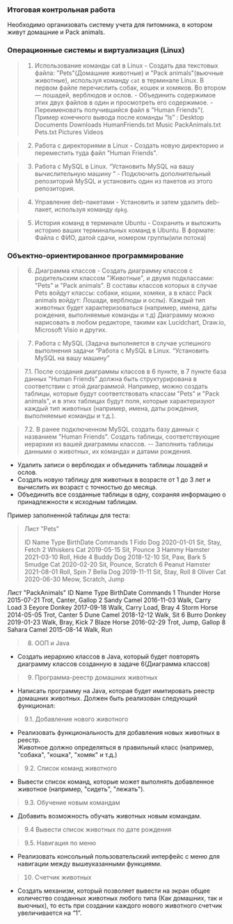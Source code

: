 ### Итоговая контрольная работа

Необходимо организовать систему учета для питомника, 
в котором живут домашние и Pack animals.

### Операционные системы и виртуализация (Linux)

> 1. Использование команды cat в Linux
    - Создать два текстовых файла: "Pets"(Домашние животные) и "Pack animals"(вьючные животные), используя команду `cat` в терминале Linux. В первом файле перечислить собак, кошек и хомяков. Во втором — лошадей, верблюдов и ослов.
    - Объединить содержимое этих двух файлов в один и просмотреть его содержимое.
    - Переименовать получившийся файл в "Human Friends"(.
      Пример конечного вывода после команды “ls” :
      Desktop Documents Downloads  HumanFriends.txt  Music  PackAnimals.txt  Pets.txt  Pictures  Videos

> 2. Работа с директориями в Linux
    - Создать новую директорию и переместить туда файл "Human Friends".

> 3. Работа с MySQL в Linux. “Установить MySQL на вашу вычислительную машину ”
    - Подключить дополнительный репозиторий MySQL и установить один из пакетов из этого репозитория.

> 4. Управление deb-пакетами
    - Установить и затем удалить deb-пакет, используя команду `dpkg`.

> 5. История команд в терминале Ubuntu
    - Сохранить и выложить историю ваших терминальных команд в Ubuntu.
      В формате: Файла с ФИО, датой сдачи, номером группы(или потока)

### Объектно-ориентированное программирование

> 6. Диаграмма классов
    - Создать диаграмму классов с родительским классом "Животные", и двумя подклассами: "Pets" и "Pack animals".
      В составы классов которых в случае Pets войдут классы: собаки, кошки, хомяки, а в класс Pack animals войдут: Лошади, верблюды и ослы).
      Каждый тип животных будет характеризоваться (например, имена, даты рождения, выполняемые команды и т.д)
      Диаграмму можно нарисовать в любом редакторе, такими как Lucidchart, Draw.io, Microsoft Visio и других.

>7. Работа с MySQL (Задача выполняется в случае успешного выполнения задачи “Работа с MySQL в Linux. “Установить MySQL на вашу машину”

>7.1. После создания диаграммы классов в 6 пункте, в 7 пункте база данных "Human Friends" должна быть структурирована в соответствии с этой диаграммой. Например, можно создать таблицы, которые будут соответствовать классам "Pets" и "Pack animals", и в этих таблицах будут поля, которые характеризуют каждый тип животных (например, имена, даты рождения, выполняемые команды и т.д.).

>7.2. В ранее подключенном MySQL создать базу данных с названием "Human Friends".
 Создать таблицы, соответствующие иерархии из вашей диаграммы классов.
  -- Заполнить таблицы данными о животных, их командах и датами рождения.
- Удалить записи о верблюдах и объединить таблицы лошадей и ослов.
- Создать новую таблицу для животных в возрасте от 1 до 3 лет и вычислить их возраст с точностью до месяца.
- Объединить все созданные таблицы в одну, сохраняя информацию о принадлежности к исходным таблицам.

Пример заполненной таблицы для теста:
> Лист "Pets"
> 
> ID	Name	    Type	BirthDate	    Commands
1	Fido	    Dog	    2020-01-01	    Sit, Stay, Fetch
2	Whiskers	Cat	    2019-05-15	    Sit, Pounce
3	Hammy	    Hamster	2021-03-10	    Roll, Hide
4	Buddy	    Dog	    2018-12-10	    Sit, Paw, Bark
5	Smudge	    Cat	    2020-02-20	    Sit, Pounce, Scratch
6	Peanut	    Hamster	2021-08-01	    Roll, Spin
7	Bella	    Dog	    2019-11-11	    Sit, Stay, Roll
8	Oliver	    Cat	    2020-06-30	    Meow, Scratch, Jump

Лист "PackAnimals"
ID	Name	Type	BirthDate	Commands
1	Thunder	Horse	2015-07-21	Trot, Canter, Gallop
2	Sandy	Camel	2016-11-03	Walk, Carry Load
3	Eeyore	Donkey	2017-09-18	Walk, Carry Load, Bray
4	Storm	Horse	2014-05-05	Trot, Canter
5	Dune	Camel	2018-12-12	Walk, Sit
6	Burro	Donkey	2019-01-23	Walk, Bray, Kick
7	Blaze	Horse	2016-02-29	Trot, Jump, Gallop
8	Sahara	Camel	2015-08-14	Walk, Run


>8. ООП и Java
- Создать иерархию классов в Java, который будет повторять диаграмму классов созданную в задаче 6(Диаграмма классов)
> 9. Программа-реестр домашних животных
- Написать программу на Java, которая будет имитировать реестр домашних животных.
    Должен быть реализован следующий функционал:

>9.1. Добавление нового животного
- Реализовать функциональность для добавления новых животных в реестр.       
Животное должно определяться в правильный класс (например, "собака", "кошка", "хомяк" и т.д.)

>9.2. Список команд животного
- Вывести список команд, которые может выполнять добавленное животное (например, "сидеть", "лежать").

>9.3. Обучение новым командам 
- Добавить возможность обучать животных новым командам.
>9.4 Вывести список животных по дате рождения

>9.5. Навигация по меню
- Реализовать консольный пользовательский интерфейс с меню для навигации между вышеуказанными функциями.

>10. Счетчик животных
- Создать механизм, который позволяет вывести на экран общее количество созданных животных любого типа (Как домашних, так и вьючных), то есть при создании каждого нового животного счетчик увеличивается на “1”. 
  



